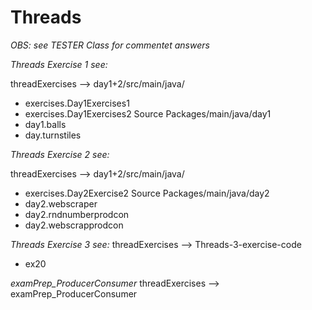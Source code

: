 

# Threads

*OBS: see TESTER Class for commentet answers*

*Threads Exercise 1 see:*

threadExercises --> day1+2/src/main/java/ 
- exercises.Day1Exercises1
- exercises.Day1Exercises2
Source Packages/main/java/day1
- day1.balls
- day.turnstiles

*Threads Exercise 2 see:*

threadExercises --> day1+2/src/main/java/ 
- exercises.Day2Exercise2
Source Packages/main/java/day2
- day2.webscraper
- day2.rndnumberprodcon
- day2.webscrapprodcon


*Threads Exercise 3 see:*
threadExercises --> Threads-3-exercise-code
- ex20

*examPrep_ProducerConsumer*
threadExercises --> examPrep_ProducerConsumer
